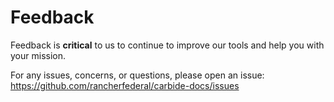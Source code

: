# Feedback

Feedback is **critical** to us to continue to improve our tools and help you with your mission.

For any issues, concerns, or questions, please open an issue: https://github.com/rancherfederal/carbide-docs/issues